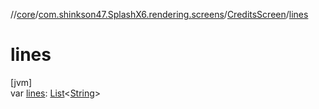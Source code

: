 //[core](../../../index.md)/[com.shinkson47.SplashX6.rendering.screens](../index.md)/[CreditsScreen](index.md)/[lines](lines.md)

# lines

[jvm]\
var [lines](lines.md): [List](https://kotlinlang.org/api/latest/jvm/stdlib/kotlin.collections/-list/index.html)&lt;[String](https://kotlinlang.org/api/latest/jvm/stdlib/kotlin/-string/index.html)&gt;
